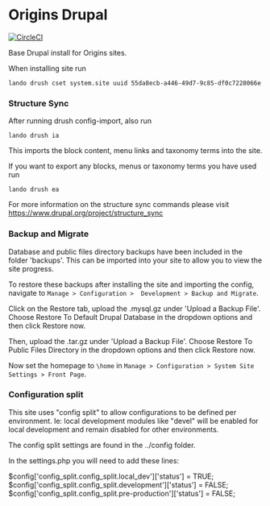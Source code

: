 # Origins Drupal

[![CircleCI](https://circleci.com/gh/dof-dss/nicsdru_cybersecurity.svg?style=svg)](https://circleci.com/gh/dof-dss/nicsdru_cybersecurity)

Base Drupal install for Origins sites.

When installing site run 
```shell script
lando drush cset system.site uuid 55da8ecb-a446-49d7-9c85-df0c7228066e
```

### Structure Sync
After running drush config-import, also run
```shell script
lando drush ia
```
This imports the block content, menu links and taxonomy terms into the site.


If you want to export any blocks, menus or taxonomy terms you have used run
```shell script
lando drush ea
```

For more information on the structure sync commands please visit https://www.drupal.org/project/structure_sync


### Backup and Migrate
Database and public files directory backups have been included in the folder 'backups'. This can be imported into your 
site to allow you to view the site progress.

To restore these backups after installing the site and importing the config, navigate to `Manage > Configuration > 
Development > Backup and Migrate`.

Click on the Restore tab, upload the .mysql.gz under 'Upload a Backup File'. Choose Restore To Default Drupal Database 
in the dropdown options and then click Restore now.

Then, upload the .tar.gz under 'Upload a Backup File'. Choose Restore To Public Files Directory in the dropdown options 
and then click Restore now.

Now set the homepage to `\home` in `Manage > Configuration > System Site Settings > Front Page`.

### Configuration split 
This site uses "config split" to allow configurations to be defined per environment. Ie: local development modules like "devel"
will be enabled for local development and remain disabled for other environments.

The config split settings are found in the ../config folder.

In the settings.php you will need to add these lines:

$config['config_split.config_split.local_dev']['status'] = TRUE;
$config['config_split.config_split.development']['status'] = FALSE;
$config['config_split.config_split.pre-production']['status'] = FALSE;
